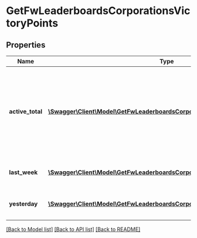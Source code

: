 # GetFwLeaderboardsCorporationsVictoryPoints

## Properties
Name | Type | Description | Notes
------------ | ------------- | ------------- | -------------
**active_total** | [**\Swagger\Client\Model\GetFwLeaderboardsCorporationsActiveTotalActiveTotal1[]**](GetFwLeaderboardsCorporationsActiveTotalActiveTotal1.md) | Top 10 ranking of corporations active in faction warfare by total victory points. A corporation is considered \&quot;active\&quot; if they have participated in faction warfare in the past 14 days | 
**last_week** | [**\Swagger\Client\Model\GetFwLeaderboardsCorporationsLastWeekLastWeek1[]**](GetFwLeaderboardsCorporationsLastWeekLastWeek1.md) | Top 10 ranking of corporations by victory points in the past week | 
**yesterday** | [**\Swagger\Client\Model\GetFwLeaderboardsCorporationsYesterdayYesterday1[]**](GetFwLeaderboardsCorporationsYesterdayYesterday1.md) | Top 10 ranking of corporations by victory points in the past day | 

[[Back to Model list]](../../README.md#documentation-for-models) [[Back to API list]](../../README.md#documentation-for-api-endpoints) [[Back to README]](../../README.md)

